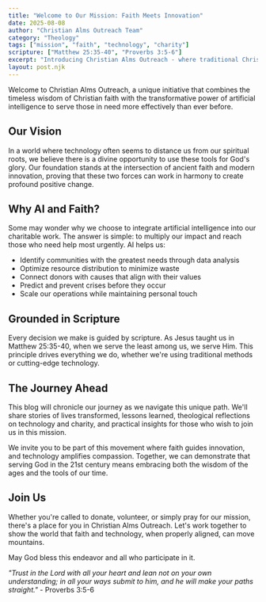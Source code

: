 ```yaml
---
title: "Welcome to Our Mission: Faith Meets Innovation"
date: 2025-08-08
author: "Christian Alms Outreach Team"
category: "Theology"
tags: ["mission", "faith", "technology", "charity"]
scripture: ["Matthew 25:35-40", "Proverbs 3:5-6"]
excerpt: "Introducing Christian Alms Outreach - where traditional Christian values guide modern charitable work enhanced by AI technology."
layout: post.njk
---
```


Welcome to Christian Alms Outreach, a unique initiative that combines the timeless wisdom of Christian faith with the transformative power of artificial intelligence to serve those in need more effectively than ever before.

## Our Vision

In a world where technology often seems to distance us from our spiritual roots, we believe there is a divine opportunity to use these tools for God's glory. Our foundation stands at the intersection of ancient faith and modern innovation, proving that these two forces can work in harmony to create profound positive change.

## Why AI and Faith?

Some may wonder why we choose to integrate artificial intelligence into our charitable work. The answer is simple: to multiply our impact and reach those who need help most urgently. AI helps us:

- Identify communities with the greatest needs through data analysis
- Optimize resource distribution to minimize waste
- Connect donors with causes that align with their values
- Predict and prevent crises before they occur
- Scale our operations while maintaining personal touch

## Grounded in Scripture

Every decision we make is guided by scripture. As Jesus taught us in Matthew 25:35-40, when we serve the least among us, we serve Him. This principle drives everything we do, whether we're using traditional methods or cutting-edge technology.

## The Journey Ahead

This blog will chronicle our journey as we navigate this unique path. We'll share stories of lives transformed, lessons learned, theological reflections on technology and charity, and practical insights for those who wish to join us in this mission.

We invite you to be part of this movement where faith guides innovation, and technology amplifies compassion. Together, we can demonstrate that serving God in the 21st century means embracing both the wisdom of the ages and the tools of our time.

## Join Us

Whether you're called to donate, volunteer, or simply pray for our mission, there's a place for you in Christian Alms Outreach. Let's work together to show the world that faith and technology, when properly aligned, can move mountains.

May God bless this endeavor and all who participate in it.

*"Trust in the Lord with all your heart and lean not on your own understanding; in all your ways submit to him, and he will make your paths straight."* - Proverbs 3:5-6